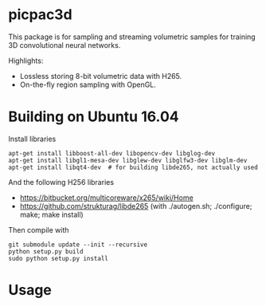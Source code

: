 # picpac3d

This package is for sampling and streaming volumetric samples for
training 3D convolutional neural networks.

Highlights:
- Lossless storing 8-bit volumetric data with H265.
- On-the-fly region sampling with OpenGL.

# Building on Ubuntu 16.04

Install libraries
```
apt-get install libboost-all-dev libopencv-dev libglog-dev
apt-get install libgl1-mesa-dev libglew-dev libglfw3-dev libglm-dev
apt-get install libqt4-dev  # for building libde265, not actually used
```
And the following H256 libraries
- https://bitbucket.org/multicoreware/x265/wiki/Home
- https://github.com/strukturag/libde265
  (with ./autogen.sh; ./configure; make; make install)

Then compile with
```
git submodule update --init --recursive
python setup.py build
sudo python setup.py install
```

# Usage


